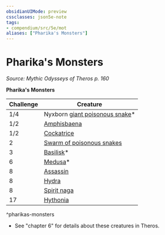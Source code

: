 ```yaml
---
obsidianUIMode: preview
cssclasses: json5e-note
tags:
- compendium/src/5e/mot
aliases: ["Pharika's Monsters"]
---
```

# Pharika's Monsters
*Source: Mythic Odysseys of Theros p. 160* 

**Pharika's Monsters**

| Challenge | Creature |
|-----------|----------|
| 1/4 | Nyxborn [giant poisonous snake](/Systems/5e/bestiary/beast/giant-poisonous-snake.md)* |
| 1/2 | [Amphisbaena](/Systems/5e/bestiary/monstrosity/amphisbaena-gos.md) |
| 1/2 | [Cockatrice](/Systems/5e/bestiary/monstrosity/cockatrice.md) |
| 2 | [Swarm of poisonous snakes](/Systems/5e/bestiary/beast/swarm-of-poisonous-snakes.md) |
| 3 | [Basilisk](/Systems/5e/bestiary/monstrosity/basilisk.md)* |
| 6 | [Medusa](/Systems/5e/bestiary/monstrosity/medusa.md)* |
| 8 | [Assassin](/Systems/5e/bestiary/humanoid/assassin.md) |
| 8 | [Hydra](/Systems/5e/bestiary/monstrosity/hydra.md) |
| 8 | [Spirit naga](/Systems/5e/bestiary/monstrosity/spirit-naga.md) |
| 17 | [Hythonia](/Systems/5e/bestiary/npc/hythonia-mot.md) |
^pharikas-monsters

* See "chapter 6" for details about these creatures in Theros.